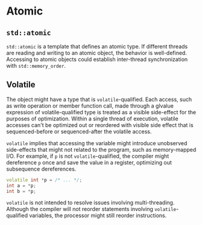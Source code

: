 # Atomic

## `std::atomic`

`std::atomic` is a template that defines an atomic type. If different threads are reading and writing to an atomic object, the behavior is well-defined. Accessing to atomic objects could establish inter-thread synchronization with `std::memory_order`.

## Volatile

The object might have a type that is `volatile`-qualified. Each access, such as write operation or member function call, made through a glvalue expression of volatile-qualified type is treated as a visible side-effect for the purposes of optimization. Within a single thread of execution, volatile accesses can't be optimized out or reordered with visible side effect that is sequenced-before or sequenced-after the volatile access.

`volatile` implies that accessing the variable might introduce unobserved side-effects that might not related to the program, such as memory-mapped I/O. For example, if `p` is not `volatile`-qualified, the compiler might dereference `p` once and save the value in a register, optimizing out subsequence dereferences.

```cpp
volatile int *p = /* ... */;
int a = *p;
int b = *p;
```

`volatile` is not intended to resolve issues involving multi-threading. Although the compiler will not reorder statements involving `volatile`-qualified variables, the processor might still reorder instructions.
